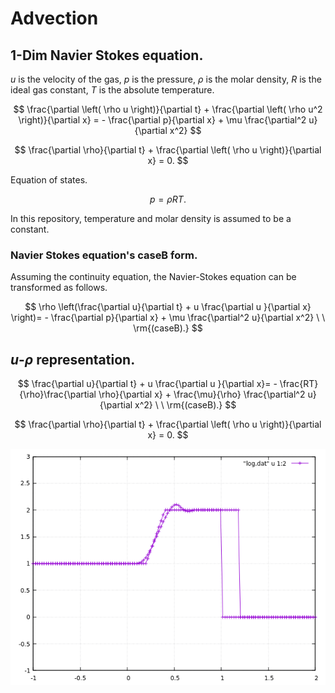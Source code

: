 # Advection

## 1-Dim Navier Stokes equation.

$u$ is the velocity of the gas, $p$ is the pressure, $\rho$ is the molar density, $R$ is the ideal gas constant, $T$ is the absolute temperature.

$$
\frac{\partial \left( \rho u \right)}{\partial t} + \frac{\partial \left( \rho u^2 \right)}{\partial x} = - \frac{\partial p}{\partial x} + \mu \frac{\partial^2 u}{\partial x^2}
$$

$$
\frac{\partial \rho}{\partial t} + \frac{\partial \left( \rho u \right)}{\partial x} = 0.
$$

Equation of states.

$$
p = \rho R T.
$$

In this repository, temperature and molar density is assumed to be a constant.

### Navier Stokes equation's caseB form.

Assuming the continuity equation, the Navier-Stokes equation can be transformed as follows.

$$
\rho \left(\frac{\partial u}{\partial t} + u \frac{\partial u }{\partial x} \right)= - \frac{\partial p}{\partial x} + \mu \frac{\partial^2 u}{\partial x^2} \ \ \rm{(caseB).}
$$

## $u$-$\rho$ representation.

$$
\frac{\partial u}{\partial t} + u \frac{\partial u }{\partial x}= - \frac{RT}{\rho}\frac{\partial \rho}{\partial x} + \frac{\mu}{\rho} \frac{\partial^2 u}{\partial x^2} \ \ \rm{(caseB).}
$$

$$
\frac{\partial \rho}{\partial t} + \frac{\partial \left( \rho u \right)}{\partial x} = 0.
$$

![](LUD.png)
